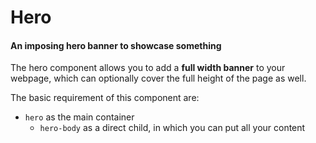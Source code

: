 # Hero

#### An imposing hero banner to showcase something

The hero component allows you to add a **full width banner** to your webpage, which can optionally cover the full height of the page as well.

The basic requirement of this component are:

- `hero` as the main container
  - `hero-body` as a direct child, in which you can put all your content
